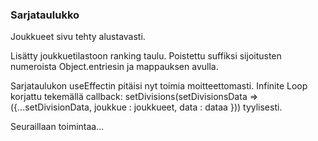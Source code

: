 ### Sarjataulukko

Joukkueet sivu tehty alustavasti.

Lisätty joukkuetilastoon ranking taulu. Poistettu suffiksi sijoitusten numeroista Object.entriesin ja mappauksen avulla.

Sarjataulukon useEffectin pitäisi nyt toimia moitteettomasti. Infinite Loop korjattu tekemällä
callback: setDivisions(setDivisionsData => ({...setDivisionData, joukkue : joukkueet, data : dataa })) tyylisesti.

Seuraillaan toimintaa...
